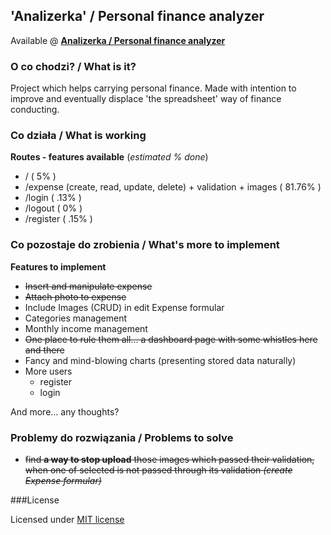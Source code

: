 ## 'Analizerka' / Personal finance analyzer

Available @ **[Analizerka / Personal finance analyzer](http://analizerka.glt.pl)**

### O co chodzi?  / What is it?
Project which helps carrying personal finance. Made with intention to improve and eventually displace 'the spreadsheet' way of finance conducting.

### Co działa / What is working

**Routes - features available** (*estimated % done*)

* / ( 5% )
* /expense (create, read, update, delete) + validation + images ( 81.76% )
* /login ( .13% )
* /logout ( 0% )
* /register ( .15% )

### Co pozostaje do zrobienia / What's more to implement
**Features to implement**

* ~~Insert and manipulate expense~~
* ~~Attach photo to expense~~
* Include Images (CRUD) in edit Expense formular
* Categories management
* Monthly income management
* ~~One place to rule them all... a dashboard page with some whistles here and there~~
* Fancy and mind-blowing charts (presenting stored data naturally)
* More users
    * register
    * login

And more... any thoughts?

### Problemy do rozwiązania / Problems to solve
* ~~find **a way to stop upload** those images which passed their validation, when one of selected is not passed through its validation *(create Expense formular)*~~

###License

Licensed under [MIT license](http://opensource.org/licenses/MIT)
